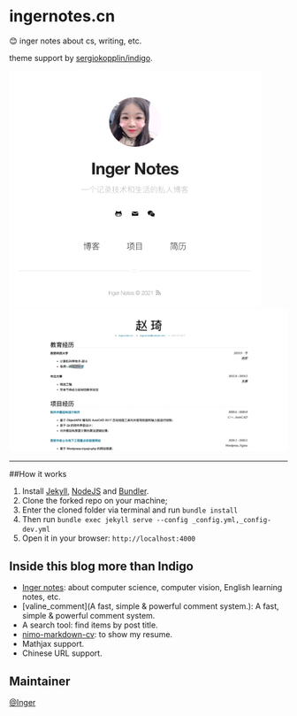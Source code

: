 # ingernotes.cn
:blush: inger notes about cs, writing, etc.

theme support by [sergiokopplin/indigo](https://github.com/sergiokopplin/indigo).

<img src="./assets/images/screenshot-home-page.png" alt="screenshots-homepage" style="zoom:75%;" />

<img src="./assets/images/screenshot-resume.png" alt="screenshots-resume" style="zoom:50%;" />

---

##How it works

1. Install [Jekyll](https://jekyllrb.com/), [NodeJS](https://nodejs.org/) and [Bundler](https://bundler.io/).
2. Clone the forked repo on your machine;
3. Enter the cloned folder via terminal and run `bundle install` 
4. Then run `bundle exec jekyll serve --config _config.yml,_config-dev.yml`
5. Open it in your browser: `http://localhost:4000`

## Inside this blog more than Indigo

- [Inger notes](./posts): about computer science, computer vision, English learning notes, etc.
- [valine_comment](A fast, simple & powerful comment system.): A fast, simple & powerful comment system.
- A search tool: find items by post title.
- [nimo-markdown-cv](https://github.com/wodeni/nimo-markdown-cv): to show my resume.
- Mathjax support.
- Chinese URL support.

## Maintainer

[@Inger](https://github.com/inger-chao)

